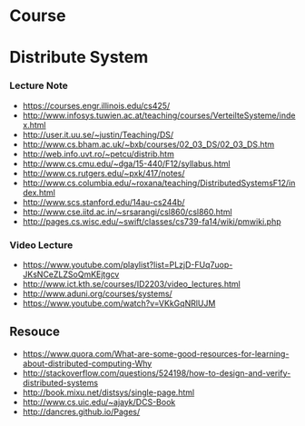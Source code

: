 Course
======

Distribute System
==================

### Lecture Note

+ https://courses.engr.illinois.edu/cs425/
+ http://www.infosys.tuwien.ac.at/teaching/courses/VerteilteSysteme/index.html
+ http://user.it.uu.se/~justin/Teaching/DS/
+ http://www.cs.bham.ac.uk/~bxb/courses/02_03_DS/02_03_DS.htm
+ http://web.info.uvt.ro/~petcu/distrib.htm
+ http://www.cs.cmu.edu/~dga/15-440/F12/syllabus.html
+ http://www.cs.rutgers.edu/~pxk/417/notes/
+ http://www.cs.columbia.edu/~roxana/teaching/DistributedSystemsF12/index.html
+ http://www.scs.stanford.edu/14au-cs244b/
+ http://www.cse.iitd.ac.in/~srsarangi/csl860/csl860.html
+ http://pages.cs.wisc.edu/~swift/classes/cs739-fa14/wiki/pmwiki.php

### Video Lecture

+ https://www.youtube.com/playlist?list=PLzjD-FUq7uop-JKsNCeZLZSoQmKEjtgcv
+ http://www.ict.kth.se/courses/ID2203/video_lectures.html
+ http://www.aduni.org/courses/systems/
+ https://www.youtube.com/watch?v=VKkGqNRlUJM

## Resouce

+ https://www.quora.com/What-are-some-good-resources-for-learning-about-distributed-computing-Why
+ http://stackoverflow.com/questions/524198/how-to-design-and-verify-distributed-systems
+ http://book.mixu.net/distsys/single-page.html
+ http://www.cs.uic.edu/~ajayk/DCS-Book
+ http://dancres.github.io/Pages/

